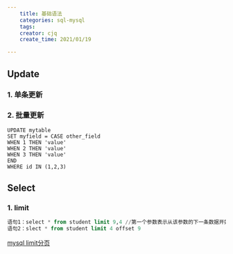 ```yaml
---
    title: 基础语法
    categories: sql-mysql
    tags:
    creator: cjq
    create_time: 2021/01/19

---
```




## Update

### 1. 单条更新

### 2. 批量更新

```
UPDATE mytable 
SET myfield = CASE other_field 
WHEN 1 THEN 'value' 
WHEN 2 THEN 'value' 
WHEN 3 THEN 'value' 
END 
WHERE id IN (1,2,3) 
```



## Select

### 1. limit

```sql
语句1：select * from student limit 9,4 //第一个参数表示从该参数的下一条数据开始，第二个参数表示每次返回的数据条数。
语句2：slect * from student limit 4 offset 9
```



[mysql limit分页](https://www.cnblogs.com/ahang/p/5644535.html)

